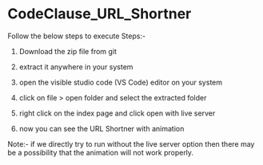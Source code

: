 # CodeClause_URL_Shortner

Follow the below steps to execute Steps:-

1) Download the zip file from git

2) extract it anywhere in your system

3) open the visible studio code (VS Code) editor on your system

4) click on file > open folder and select the extracted folder

5) right click on the index page and click open with live server

6) now you can see the URL Shortner with animation

Note:- if we directly try to run without the live server option then there may be a possibility that the animation will not work properly.
